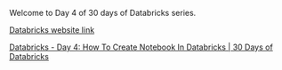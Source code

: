 Welcome to Day 4 of 30 days of Databricks series.

[Databricks website link](https://www.databricks.com/)

[Databricks - Day 4: How To Create Notebook In Databricks | 30 Days of Databricks](https://youtu.be/FksuyB-9TRk)